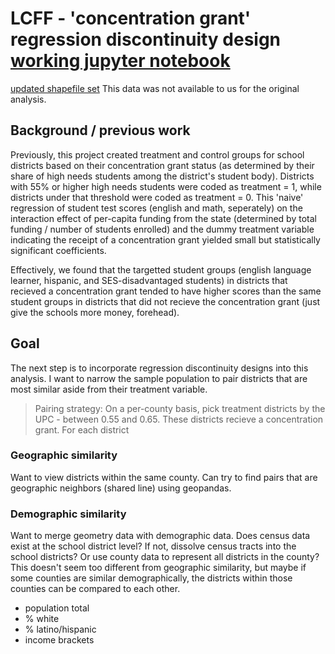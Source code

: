 # LCFF - 'concentration grant' regression discontinuity design [working jupyter notebook](https://github.com/fiendskrah/finalcapstone/blob/rdd/discontinuity_design.ipynb)

[updated shapefile set](https://gis.data.ca.gov/datasets/e9476c422f0842a7a38652aaf4c7597c_0?geometry=-174.879%2C31.049%2C-63.126%2C43.258) This data was not available to us for the original analysis.

## Background / previous work
Previously, this project created treatment and control groups for school districts based on their concentration grant status (as determined by their share of high needs students among the district's student body). Districts with 55% or higher high needs students were coded as treatment = 1, while districts under that threshold were coded as treatment = 0. This 'naive' regression of student test scores (english and math, seperately) on the interaction effect of per-capita funding from the state (determined by total funding / number of students enrolled) and the dummy treatment variable indicating the receipt of a concentration grant yielded small but statistically significant coefficients. 

Effectively, we found that the targetted student groups (english language learner, hispanic, and SES-disadvantaged students) in districts that recieved a concentration grant tended to have higher scores than the same student groups in districts that did not recieve the concentration grant (just give the schools more money, forehead).

## Goal
The next step is to incorporate regression discontinuity designs into this analysis. I want to narrow the sample population to pair districts that are most similar aside from their treatment variable. 

>Pairing strategy: On a per-county basis, pick treatment districts by the UPC - between 0.55 and 0.65. These districts recieve a concentration grant. For each district 

### Geographic similarity
Want to view districts within the same county. Can try to find pairs that are geographic neighbors (shared line) using geopandas.

### Demographic similarity
Want to merge geometry data with demographic data. Does census data exist at the school district level? If not, dissolve census tracts into the school districts? Or use county data to represent all districts in the county? This doesn't seem too different from geographic similarity, but maybe if some counties are similar demographically, the districts within those counties can be compared to each other.
- population total
- % white
- % latino/hispanic
- income brackets